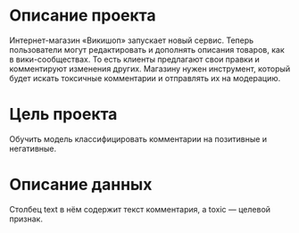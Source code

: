 # Описание проекта
Интернет-магазин «Викишоп» запускает новый сервис. Теперь пользователи могут редактировать и дополнять описания товаров, как в вики-сообществах. То есть клиенты предлагают свои правки и комментируют изменения других.
Магазину нужен инструмент, который будет искать токсичные комментарии и отправлять их на модерацию. 

# Цель проекта 
Обучить модель классифицировать комментарии на позитивные и негативные.

# Описание данных
Столбец text в нём содержит текст комментария, а toxic — целевой признак.
